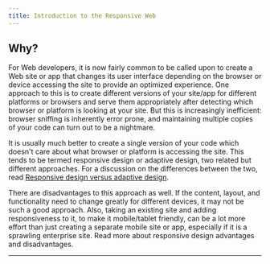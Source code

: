 ```yaml
---
title: Introduction to the Responsive Web
---
```


## Why?

For Web developers, it is now fairly common to be called upon to create a Web
site or app that changes its user interface depending on the browser or device
accessing the site to provide an optimized experience. One approach to this is
to create different versions of your site/app for different platforms or
browsers and serve them appropriately after detecting which browser or platform
is looking at your site. But this is increasingly inefficient: browser sniffing
is inherently error prone, and maintaining multiple copies of your code can turn
out to be a nightmare.

It is usually much better to create a single version of your code which doesn't
care about what browser or platform is accessing the site. This tends to be
termed responsive design or adaptive design, two related but different
approaches. For a discussion on the differences between the two, read
[Responsive design versus adaptive design](https://developer.mozilla.org/en-US/docs/Archive/Apps/Design/UI_layout_basics/Responsive_design_versus_adaptive_design).

There are disadvantages to this approach as well. If the content, layout, and
functionality need to change greatly for different devices, it may not be such a
good approach. Also, taking an existing site and adding responsiveness to it, to
make it mobile/tablet friendly, can be a lot more effort than just creating a
separate mobile site or app, especially if it is a sprawling enterprise site.
Read more about responsive design advantages and disadvantages.

---
